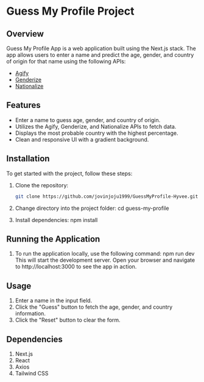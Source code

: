 # Guess My Profile Project

## Overview

Guess My Profile App is a web application built using the Next.js stack. The app allows users to enter a name and predict the age, gender, and country of origin for that name using the following APIs:

- [Agify](https://api.agify.io)
- [Genderize](https://api.genderize.io)
- [Nationalize](https://api.nationalize.io)

## Features

- Enter a name to guess age, gender, and country of origin.
- Utilizes the Agify, Genderize, and Nationalize APIs to fetch data.
- Displays the most probable country with the highest percentage.
- Clean and responsive UI with a gradient background.

## Installation

To get started with the project, follow these steps:

1. Clone the repository:

   ```sh
   git clone https://github.com/jovinjoju1999/GuessMyProfile-Hyvee.git

   ```

2. Change directory into the project folder:
   cd guess-my-profile

3. Install dependencies:
   npm install

## Running the Application

1. To run the application locally, use the following command:
   npm run dev
   This will start the development server. Open your browser and navigate to http://localhost:3000 to see the app in action.

## Usage

1. Enter a name in the input field.
2. Click the "Guess" button to fetch the age, gender, and country information.
3. Click the "Reset" button to clear the form.

## Dependencies

1. Next.js
2. React
3. Axios
4. Tailwind CSS
